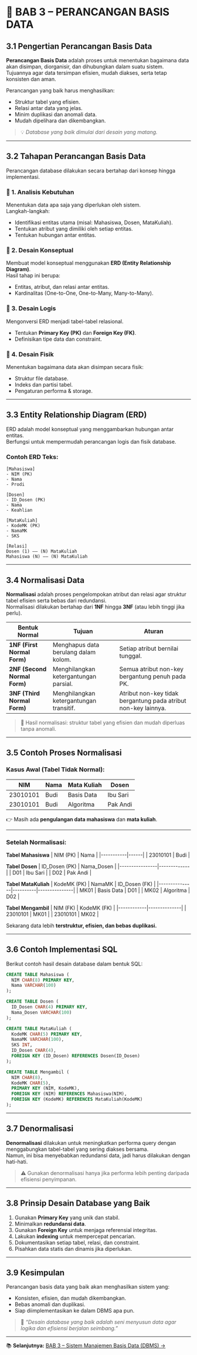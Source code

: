 # 🧱 BAB 3 – PERANCANGAN BASIS DATA

## 3.1 Pengertian Perancangan Basis Data
**Perancangan Basis Data** adalah proses untuk menentukan bagaimana data akan disimpan, diorganisir, dan dihubungkan dalam suatu sistem.  
Tujuannya agar data tersimpan efisien, mudah diakses, serta tetap konsisten dan aman.

Perancangan yang baik harus menghasilkan:
- Struktur tabel yang efisien.  
- Relasi antar data yang jelas.  
- Minim duplikasi dan anomali data.  
- Mudah dipelihara dan dikembangkan.

> 💡 *Database yang baik dimulai dari desain yang matang.*

---

## 3.2 Tahapan Perancangan Basis Data
Perancangan database dilakukan secara bertahap dari konsep hingga implementasi.

### 🔹 1. Analisis Kebutuhan
Menentukan data apa saja yang diperlukan oleh sistem.  
Langkah-langkah:
- Identifikasi entitas utama (misal: Mahasiswa, Dosen, MataKuliah).  
- Tentukan atribut yang dimiliki oleh setiap entitas.  
- Tentukan hubungan antar entitas.

### 🔹 2. Desain Konseptual
Membuat model konseptual menggunakan **ERD (Entity Relationship Diagram)**.  
Hasil tahap ini berupa:
- Entitas, atribut, dan relasi antar entitas.  
- Kardinalitas (One-to-One, One-to-Many, Many-to-Many).

### 🔹 3. Desain Logis
Mengonversi ERD menjadi tabel-tabel relasional.  
- Tentukan **Primary Key (PK)** dan **Foreign Key (FK)**.  
- Definisikan tipe data dan constraint.

### 🔹 4. Desain Fisik
Menentukan bagaimana data akan disimpan secara fisik:
- Struktur file database.  
- Indeks dan partisi tabel.  
- Pengaturan performa & storage.

---

## 3.3 Entity Relationship Diagram (ERD)
ERD adalah model konseptual yang menggambarkan hubungan antar entitas.  
Berfungsi untuk mempermudah perancangan logis dan fisik database.

### Contoh ERD Teks:
```
[Mahasiswa]
- NIM (PK)
- Nama
- Prodi

[Dosen]
- ID_Dosen (PK)
- Nama
- Keahlian

[MataKuliah]
- KodeMK (PK)
- NamaMK
- SKS

[Relasi]
Dosen (1) —— (N) MataKuliah
Mahasiswa (N) —— (N) MataKuliah
```

---

## 3.4 Normalisasi Data
**Normalisasi** adalah proses pengelompokan atribut dan relasi agar struktur tabel efisien serta bebas dari redundansi.  
Normalisasi dilakukan bertahap dari **1NF** hingga **3NF** (atau lebih tinggi jika perlu).

| Bentuk Normal | Tujuan | Aturan |
|----------------|---------|--------|
| **1NF (First Normal Form)** | Menghapus data berulang dalam kolom. | Setiap atribut bernilai tunggal. |
| **2NF (Second Normal Form)** | Menghilangkan ketergantungan parsial. | Semua atribut non-key bergantung penuh pada PK. |
| **3NF (Third Normal Form)** | Menghilangkan ketergantungan transitif. | Atribut non-key tidak bergantung pada atribut non-key lainnya. |

> 🎯 Hasil normalisasi: struktur tabel yang efisien dan mudah diperluas tanpa anomali.

---

## 3.5 Contoh Proses Normalisasi
### Kasus Awal (Tabel Tidak Normal):
| NIM | Nama | Mata Kuliah | Dosen |
|------|------|--------------|--------|
| 23010101 | Budi | Basis Data | Ibu Sari |
| 23010101 | Budi | Algoritma | Pak Andi |

👉 Masih ada **pengulangan data mahasiswa** dan **mata kuliah**.

---

### Setelah Normalisasi:
**Tabel Mahasiswa**
| NIM (PK) | Nama |
|-----------|------|
| 23010101 | Budi |

**Tabel Dosen**
| ID_Dosen (PK) | Nama_Dosen |
|----------------|-------------|
| D01 | Ibu Sari |
| D02 | Pak Andi |

**Tabel MataKuliah**
| KodeMK (PK) | NamaMK | ID_Dosen (FK) |
|---------------|----------|---------------|
| MK01 | Basis Data | D01 |
| MK02 | Algoritma | D02 |

**Tabel Mengambil**
| NIM (FK) | KodeMK (FK) |
|------------|--------------|
| 23010101 | MK01 |
| 23010101 | MK02 |

Sekarang data lebih **terstruktur, efisien, dan bebas duplikasi.**

---

## 3.6 Contoh Implementasi SQL
Berikut contoh hasil desain database dalam bentuk SQL:

```sql
CREATE TABLE Mahasiswa (
  NIM CHAR(8) PRIMARY KEY,
  Nama VARCHAR(100)
);

CREATE TABLE Dosen (
  ID_Dosen CHAR(4) PRIMARY KEY,
  Nama_Dosen VARCHAR(100)
);

CREATE TABLE MataKuliah (
  KodeMK CHAR(5) PRIMARY KEY,
  NamaMK VARCHAR(100),
  SKS INT,
  ID_Dosen CHAR(4),
  FOREIGN KEY (ID_Dosen) REFERENCES Dosen(ID_Dosen)
);

CREATE TABLE Mengambil (
  NIM CHAR(8),
  KodeMK CHAR(5),
  PRIMARY KEY (NIM, KodeMK),
  FOREIGN KEY (NIM) REFERENCES Mahasiswa(NIM),
  FOREIGN KEY (KodeMK) REFERENCES MataKuliah(KodeMK)
);
```

---

## 3.7 Denormalisasi
**Denormalisasi** dilakukan untuk meningkatkan performa query dengan menggabungkan tabel-tabel yang sering diakses bersama.  
Namun, ini bisa menyebabkan redundansi data, jadi harus dilakukan dengan hati-hati.

> ⚠️ Gunakan denormalisasi hanya jika performa lebih penting daripada efisiensi penyimpanan.

---

## 3.8 Prinsip Desain Database yang Baik
1. Gunakan **Primary Key** yang unik dan stabil.  
2. Minimalkan **redundansi data**.  
3. Gunakan **Foreign Key** untuk menjaga referensial integritas.  
4. Lakukan **indexing** untuk mempercepat pencarian.  
5. Dokumentasikan setiap tabel, relasi, dan constraint.  
6. Pisahkan data statis dan dinamis jika diperlukan.

---

## 3.9 Kesimpulan
Perancangan basis data yang baik akan menghasilkan sistem yang:
- Konsisten, efisien, dan mudah dikembangkan.  
- Bebas anomali dan duplikasi.  
- Siap diimplementasikan ke dalam DBMS apa pun.

> 🧠 *“Desain database yang baik adalah seni menyusun data agar logika dan efisiensi berjalan seimbang.”*

---

📚 **Selanjutnya:** [BAB 3 – Sistem Manajemen Basis Data (DBMS) →](./bab4-dbms.md)
